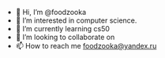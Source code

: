 - 👋 Hi, I’m @foodzooka
- 👀 I’m interested in computer science.
- 🌱 I’m currently learning cs50
- 💞️ I’m looking to collaborate on
- 📫 How to reach me foodzooka@yandex.ru

<!---
foodzooka/foodzooka is a ✨ special ✨ repository because its `README.md` (this file) appears on your GitHub profile.
You can click the Preview link to take a look at your changes.
--->
